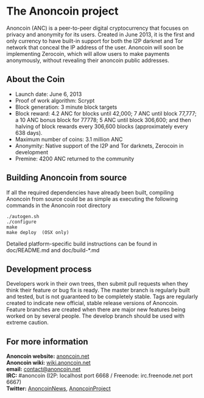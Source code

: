 The Anoncoin project
====================

Anoncoin (ANC) is a peer-to-peer digital cryptocurrency that focuses on privacy and anonymity for its users. Created in June 2013, it is the first and only currency to have built-in support for both the I2P darknet and Tor network that conceal the IP address of the user. Anoncoin will soon be implementing Zerocoin, which will allow users to make payments anonymously, without revealing their anoncoin public addresses.

About the Coin
--------------

* Launch date: June 6, 2013
* Proof of work algorithm: Scrypt
* Block generation: 3 minute block targets
* Block reward: 4.2 ANC for blocks until 42,000; 7 ANC until block 77,777; a 10 ANC bonus block for 77778; 5 ANC until block 306,600; and then halving of block rewards every 306,600 blocks (approximately every 638 days).
* Maximum number of coins: 3.1 million ANC
* Anonymity: Native support of the I2P and Tor darknets, Zerocoin in development
* Premine: 4200 ANC returned to the community

Building Anoncoin from source
-----------------------------

If all the required dependencies have already been built, compiling Anoncoin from source could be as simple as executing the following commands in the Anoncoin root directory

    ./autogen.sh
    ./configure
    make
    make deploy  (OSX only)
    
Detailed platform-specific build instructions can be found in doc/README.md and doc/build-*.md
    
Development process
-------------------

Developers work in their own trees, then submit pull requests when
they think their feature or bug fix is ready. The master branch is regularly built and tested, but is not guaranteed to be completely stable. Tags are regularly created to indicate new official, stable release versions of Anoncoin. Feature branches are created when there are major new features being
worked on by several people. The develop branch should be used with extreme caution.

For more information
--------------------
**Anoncoin website:** [anoncoin.net](https://anoncoin.net/)<br />
**Anoncoin wiki:** [wiki.anoncoin.net](https://wiki.anoncoin.net/)<br />
**email:** [contact@anoncoin.net](mailto:contact@anoncoin.net)<br />
**IRC:** #anoncoin (I2P: localhost port 6668 / Freenode: irc.freenode.net port 6667)<br />
**Twitter:** [AnoncoinNews](https://twitter.com/AnoncoinNews), [AnoncoinProject](https://twitter.com/AnoncoinProject)